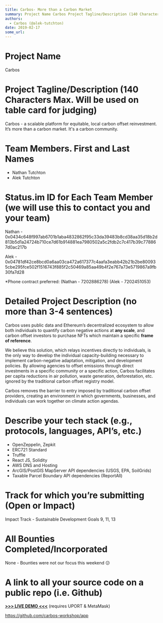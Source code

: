 ```yaml
---
title: Carbos- More than a Carbon Market
summary: Project Name Carbos Project Tagline/Description (140 Characters Max. Will be used on table card for judging) Carbos - a scalable platform for equitable, local carbon offset reinvestment. It’s more than a carbon market. Its a carbon community. Team Members. First and Last Names Nathan Tutchton Alek Tutchton Status.im ID for Each Team Member (we will use this to contact you and your team) Nathan - 0x0434c648f997ab6701b1aba4832862f95c33da39483b8cd38aa35d18b2d813b5d1a24724b710ce7d61b914881ea7980502a
authors:
  - Carbos (@alek-tutchton)
date: 2019-02-17
some_url: 
---
```


# Project Name
Carbos

# Project Tagline/Description (140 Characters Max. Will be used on table card for judging)
Carbos - a scalable platform for equitable, local carbon offset reinvestment. It’s more than a carbon market. It's a carbon community.

# Team Members. First and Last Names
- Nathan Tutchton
- Alek Tutchton

# Status.im ID for Each Team Member (we will use this to contact you and your team)
Nathan - 0x0434c648f997ab6701b1aba4832862f95c33da39483b8cd38aa35d18b2d813b5d1a24724b710ce7d61b914881ea7980502a5c2fdb2c7c417b39c778867d0ac217b

Alek - 0x04781df42ce8bcd0a6aa03ca472a617377c4aafa3eabb42b21b2be800935cbe295fce502f1516743f885f2c50469a85aa49b4f2e767a73e5719867a9fb30fa7d28

*Phone contract preferred:
(Nathan - 7202886278)
(Alek - 7202451053)

# Detailed Project Description (no more than 3-4 sentences)
Carbos uses public data and Ethereum’s decentralized ecosystem to allow both individuals to quantify carbon negative actions at **any scale**, and carbon offset investors to purchase NFTs which maintain a specific **frame of reference**.

We believe this solution, which relays incentives directly to individuals, is the only way to develop the individual capacity-building necessary to implement carbon-negative adaptation, mitigation, and development policies.  By allowing agencies to offset emissions through direct investments in a specific community or a specific action, Carbos facilitates per capita reductions in air pollution, waste generation, deforestation, etc. ignored by the traditional carbon offset registry model.

Carbos removes the barrier to entry imposed by traditional carbon offset providers, creating an environment in which governments, businesses, and individuals can work together on climate action agendas.

# Describe your tech stack (e.g., protocols, languages, API’s, etc.)
- OpenZeppelin, Zepkit
- ERC721 Standard
- Truffle
- React JS, Solidity 
- AWS DNS and Hosting
- ArcGIS/PostGIS MapServer API dependencies (USGS, EPA, SoilGrids)
- Taxable Parcel Boundary API dependencies (ReportAll)

# Track for which you’re submitting (Open or Impact)
Impact Track - Sustainable Development Goals 9, 11, 13

# All Bounties Completed/Incorporated
None - Bounties were not our focus this weekend :confused:

# A link to all your source code on a public repo (i.e. Github)
[**>>> LIVE DEMO <<<**](https://carbos.app) (requires UPORT & MetaMask)


https://github.com/carbos-workshop/app